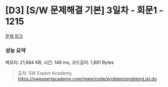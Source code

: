 # [D3] [S/W 문제해결 기본] 3일차 - 회문1 - 1215 

[문제 링크](https://swexpertacademy.com/main/code/problem/problemDetail.do?contestProbId=AV14QpAaAAwCFAYi) 

### 성능 요약

메모리: 21,684 KB, 시간: 149 ms, 코드길이: 1,661 Bytes



> 출처: SW Expert Academy, https://swexpertacademy.com/main/code/problem/problemList.do